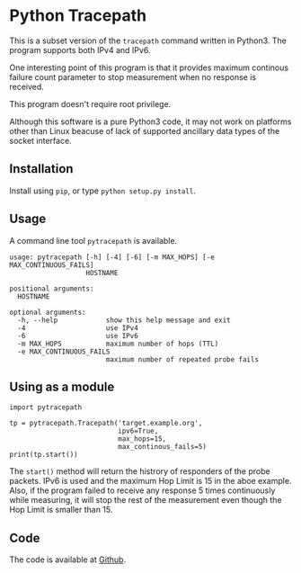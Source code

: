 # Python Tracepath

This is a subset version of the `tracepath` command written in Python3. The program supports both IPv4 and IPv6.

One interesting point of this program is that it provides maximum continous failure count parameter to stop measurement when no response is received.

This program doesn't require root privilege.

Although this software is a pure Python3 code, it may not work on platforms other than Linux beacuse of lack of supported ancillary data types of the socket interface.


## Installation

Install using `pip`, or type `python setup.py install`.


## Usage

A command line tool `pytracepath` is available.

```
usage: pytracepath [-h] [-4] [-6] [-m MAX_HOPS] [-e MAX_CONTINUOUS_FAILS]
                   HOSTNAME

positional arguments:
  HOSTNAME

optional arguments:
  -h, --help            show this help message and exit
  -4                    use IPv4
  -6                    use IPv6
  -m MAX_HOPS           maximum number of hops (TTL)
  -e MAX_CONTINUOUS_FAILS
                        maximum number of repeated probe fails
```


## Using as a module

```
import pytracepath

tp = pytracepath.Tracepath('target.example.org',
                           ipv6=True,
                           max_hops=15,
                           max_continous_fails=5)
print(tp.start())
```

The `start()` method will return the histrory of responders of the probe packets. IPv6 is used and the maximum Hop Limit is 15 in the aboe example. Also, if the program failed to receive any response 5 times continuously while measuring, it will stop the rest of the measurement even though the Hop Limit is smaller than 15.


## Code

The code is available at [Github](https://github.com/keiichishima/pytracepath).
